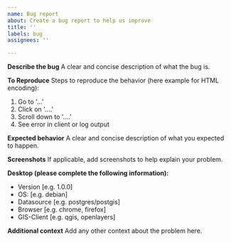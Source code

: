 ```yaml
---
name: Bug report
about: Create a bug report to help us improve
title: ''
labels: bug
assignees: ''

---
```


**Describe the bug**
A clear and concise description of what the bug is.

**To Reproduce**
Steps to reproduce the behavior (here example for HTML encoding):
1. Go to '...'
2. Click on '....'
3. Scroll down to '....'
4. See error in client or log output

**Expected behavior**
A clear and concise description of what you expected to happen.

**Screenshots**
If applicable, add screenshots to help explain your problem.

**Desktop (please complete the following information):**
 - Version [e.g. 1.0.0]
 -  OS: [e.g. debian]
 - Datasource [e.g. postgres/postgis]
 - Browser [e.g. chrome, firefox]
 - GIS-Client [e.g. qgis, openlayers]

**Additional context**
Add any other context about the problem here.
